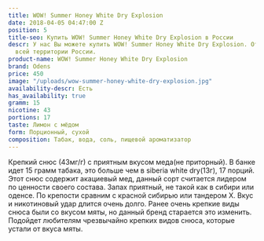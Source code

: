 ```yaml
---
title: WOW! Summer Honey White Dry Explosion
date: 2018-04-05 04:47:00 Z
position: 5
title-seo: Купить WOW! Summer Honey White Dry Explosion в России
descr: У нас Вы можете купить WOW! Summer Honey White Dry Explosion. Отправляем по
  всей территории России.
product-name: WOW! Summer Honey White Dry Explosion
brand: Odens
price: 450
image: "/uploads/wow-summer-honey-white-dry-explosion.jpg"
availability-descr: Есть
has_availability: true
gramm: 15
nicotine: 43
portions: 17
taste: Лимон с мёдом
form: Порционный, сухой
composition: Табак, вода, соль, пищевой ароматизатор
---
```


Крепкий снюс (43мг/г) с приятным вкусом меда(не приторный). В банке идет 15 грамм табака, это больше чем в siberia white dry(13г), 17 порций. Этот снюс содержит акациевый мед, данный сорт считается лидером по ценности своего состава. Запах приятный, не такой как в сибири или оденсе. По крепости сравним с красной сибирью или тандером Х. Вкус и никотиновый удар длится очень долго. Ранее очень крепкие виды снюса были со вкусом мяты, но данный бренд старается это изменить. Подойдет любителям чрезвычайно крепких видов снюса, которые устали от вкуса мяты.